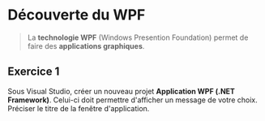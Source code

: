 ﻿# Découverte du WPF  
> La **technologie WPF** (Windows Presention Foundation) permet de faire des **applications graphiques**.  

## Exercice 1  
Sous Visual Studio, créer un nouveau projet **Application WPF (.NET Framework)**. Celui-ci doit permettre d'afficher un message de votre choix.  
Préciser le titre de la fenêtre d'application.